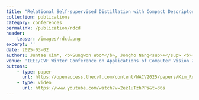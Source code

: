 ```yaml
---
title: "Relational Self-supervised Distillation with Compact Descriptors for Image Copy Detection"
collection: publications
category: conferences
permalink: /publication/rdcd
header:
    teaser: /images/rdcd.png
excerpt: ''
date: 2025-03-02
authors: Juntae Kim*, <b>Sungwon Woo*</b>, Jongho Nang<sup>+</sup> <b>(co-first author)</b>"
venue: 'IEEE/CVF Winter Conference on Applications of Computer Vision 2025'
buttons:
    - type: paper
      url: https://openaccess.thecvf.com/content/WACV2025/papers/Kim_Relational_Self-Supervised_Distillation_with_Compact_Descriptors_for_Image_Copy_Detection_WACV_2025_paper.pdf
    - type: video
      url: https://www.youtube.com/watch?v=2ez1uTzhPPs&t=36s
---
```

